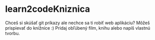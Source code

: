 # learn2codeKniznica
Chceš si skúšať git príkazy ale nechce sa ti robiť web aplikáciu? Môžeš prispievať do knižnice :) Pridaj obľúbený film, knihu alebo napíš vlastnú tvorbu.
